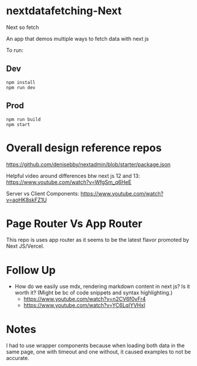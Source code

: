 # nextdatafetching-Next

Next so fetch

An app that demos multiple ways to fetch data with next js

To run:


## Dev

```
npm install
npm run dev
```

## Prod

```
npm run build
npm start
```

# Overall design reference repos
https://github.com/denisebby/nextadmin/blob/starter/package.json


Helpful video around differences btw next js 12 and 13:
https://www.youtube.com/watch?v=WfgSm_q6HeE

Server vs Client Components:
https://www.youtube.com/watch?v=aoHK8skFZ1U

# Page Router Vs App Router

This repo is uses app router as it seems to be the latest flavor promoted by Next JS/Vercel.


# Follow Up
- How do we easily use mdx, rendering markdown content in next js? Is it worth it? (Might
be bc of code snippets and syntax highlighting.)
    - https://www.youtube.com/watch?v=n2CV6f0vFr4
    - https://www.youtube.com/watch?v=YC6LqIYVHxI


# Notes
I had to use wrapper components because when loading both data in the same page, one with timeout and one without, it caused examples to not be accurate.